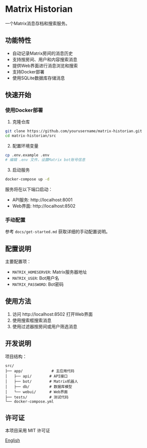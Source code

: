 # Matrix Historian

一个Matrix消息存档和搜索服务。

## 功能特性

- 自动记录Matrix房间的消息历史
- 支持按房间、用户和内容搜索消息
- 提供Web界面进行消息浏览和搜索
- 支持Docker部署
- 使用SQLite数据库存储消息

## 快速开始

### 使用Docker部署

1. 克隆仓库
```bash
git clone https://github.com/yourusername/matrix-historian.git
cd matrix-historian/src
```

2. 配置环境变量
```bash
cp .env.example .env
# 编辑 .env 文件，设置Matrix bot账号信息
```

3. 启动服务
```bash
docker-compose up -d
```

服务将在以下端口启动：
- API服务: http://localhost:8001
- Web界面: http://localhost:8502

### 手动配置

参考 `docs/get-started.md` 获取详细的手动配置说明。

## 配置说明

主要配置项：
- `MATRIX_HOMESERVER`: Matrix服务器地址
- `MATRIX_USER`: Bot用户名
- `MATRIX_PASSWORD`: Bot密码

## 使用方法

1. 访问 http://localhost:8502 打开Web界面
2. 使用搜索框搜索消息
3. 使用过滤器按房间或用户筛选消息

## 开发说明

项目结构：
```
src/
├── app/             # 主应用代码
│   ├── api/        # API接口
│   ├── bot/        # Matrix机器人
│   ├── db/         # 数据库模型
│   └── webui/      # Web界面
├── tests/          # 测试代码
└── docker-compose.yml
```

## 许可证

本项目采用 MIT 许可证

[English](README.md)
